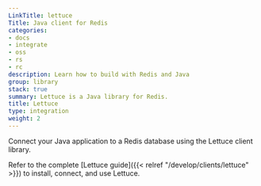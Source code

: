 ```yaml
---
LinkTitle: lettuce
Title: Java client for Redis
categories:
- docs
- integrate
- oss
- rs
- rc
description: Learn how to build with Redis and Java
group: library
stack: true
summary: Lettuce is a Java library for Redis.
title: Lettuce
type: integration
weight: 2
---
```


Connect your Java application to a Redis database using the Lettuce client library. 

Refer to the complete [Lettuce guide]({{< relref "/develop/clients/lettuce" >}}) to install, connect, and use Lettuce.
